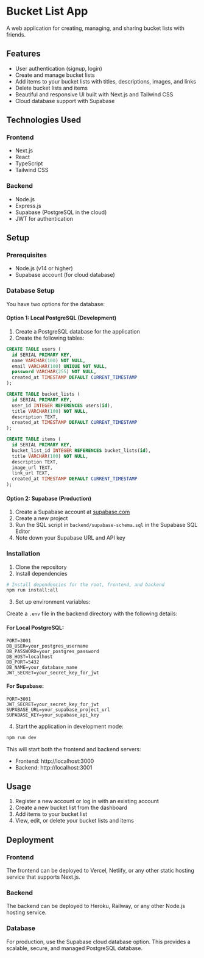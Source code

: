 # Bucket List App

A web application for creating, managing, and sharing bucket lists with friends.

## Features

- User authentication (signup, login)
- Create and manage bucket lists
- Add items to your bucket lists with titles, descriptions, images, and links
- Delete bucket lists and items
- Beautiful and responsive UI built with Next.js and Tailwind CSS
- Cloud database support with Supabase

## Technologies Used

### Frontend

- Next.js
- React
- TypeScript
- Tailwind CSS

### Backend

- Node.js
- Express.js
- Supabase (PostgreSQL in the cloud)
- JWT for authentication

## Setup

### Prerequisites

- Node.js (v14 or higher)
- Supabase account (for cloud database)

### Database Setup

You have two options for the database:

#### Option 1: Local PostgreSQL (Development)

1. Create a PostgreSQL database for the application
2. Create the following tables:

```sql
CREATE TABLE users (
  id SERIAL PRIMARY KEY,
  name VARCHAR(100) NOT NULL,
  email VARCHAR(100) UNIQUE NOT NULL,
  password VARCHAR(255) NOT NULL,
  created_at TIMESTAMP DEFAULT CURRENT_TIMESTAMP
);

CREATE TABLE bucket_lists (
  id SERIAL PRIMARY KEY,
  user_id INTEGER REFERENCES users(id),
  title VARCHAR(100) NOT NULL,
  description TEXT,
  created_at TIMESTAMP DEFAULT CURRENT_TIMESTAMP
);

CREATE TABLE items (
  id SERIAL PRIMARY KEY,
  bucket_list_id INTEGER REFERENCES bucket_lists(id),
  title VARCHAR(100) NOT NULL,
  description TEXT,
  image_url TEXT,
  link_url TEXT,
  created_at TIMESTAMP DEFAULT CURRENT_TIMESTAMP
);
```

#### Option 2: Supabase (Production)

1. Create a Supabase account at [supabase.com](https://supabase.com)
2. Create a new project
3. Run the SQL script in `backend/supabase-schema.sql` in the Supabase SQL Editor
4. Note down your Supabase URL and API key

### Installation

1. Clone the repository
2. Install dependencies

```bash
# Install dependencies for the root, frontend, and backend
npm run install:all
```

3. Set up environment variables:

Create a `.env` file in the backend directory with the following details:

#### For Local PostgreSQL:

```
PORT=3001
DB_USER=your_postgres_username
DB_PASSWORD=your_postgres_password
DB_HOST=localhost
DB_PORT=5432
DB_NAME=your_database_name
JWT_SECRET=your_secret_key_for_jwt
```

#### For Supabase:

```
PORT=3001
JWT_SECRET=your_secret_key_for_jwt
SUPABASE_URL=your_supabase_project_url
SUPABASE_KEY=your_supabase_api_key
```

4. Start the application in development mode:

```bash
npm run dev
```

This will start both the frontend and backend servers:

- Frontend: http://localhost:3000
- Backend: http://localhost:3001

## Usage

1. Register a new account or log in with an existing account
2. Create a new bucket list from the dashboard
3. Add items to your bucket list
4. View, edit, or delete your bucket lists and items

## Deployment

### Frontend

The frontend can be deployed to Vercel, Netlify, or any other static hosting service that supports Next.js.

### Backend

The backend can be deployed to Heroku, Railway, or any other Node.js hosting service.

### Database

For production, use the Supabase cloud database option. This provides a scalable, secure, and managed PostgreSQL database.
